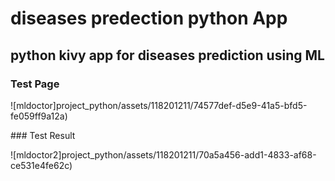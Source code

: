 # diseases predection python App
## python kivy app for diseases prediction using ML
### Test Page
<p>
  ![mldoctor]project_python/assets/118201211/74577def-d5e9-41a5-bfd5-fe059ff9a12a)
</p>
### Test Result
<p>
  ![mldoctor2]project_python/assets/118201211/70a5a456-add1-4833-af68-ce531e4fe62c)
</p>

